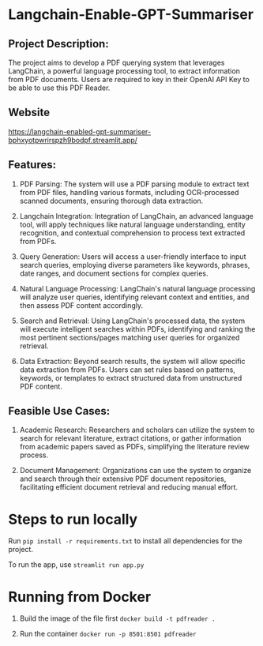 # Langchain-Enable-GPT-Summariser

## Project Description: 

The project aims to develop a PDF querying system that leverages LangChain, a powerful language processing tool, to extract information from PDF documents. Users are required to key in their OpenAI API Key to be able to use this PDF Reader. 

## Website
https://langchain-enabled-gpt-summariser-bphxyotpwrirspzh9bodpf.streamlit.app/

## Features:
1. PDF Parsing: The system will use a PDF parsing module to extract text from PDF files, handling various formats, including OCR-processed scanned documents, ensuring thorough data extraction.

2. Langchain Integration: Integration of LangChain, an advanced language tool, will apply techniques like natural language understanding, entity recognition, and contextual comprehension to process text extracted from PDFs.

3. Query Generation: Users will access a user-friendly interface to input search queries, employing diverse parameters like keywords, phrases, date ranges, and document sections for complex queries.

4. Natural Language Processing: LangChain's natural language processing will analyze user queries, identifying relevant context and entities, and then assess PDF content accordingly.

5. Search and Retrieval: Using LangChain's processed data, the system will execute intelligent searches within PDFs, identifying and ranking the most pertinent sections/pages matching user queries for organized retrieval.

6. Data Extraction: Beyond search results, the system will allow specific data extraction from PDFs. Users can set rules based on patterns, keywords, or templates to extract structured data from unstructured PDF content.


## Feasible Use Cases:
1. Academic Research: Researchers and scholars can utilize the system to search for relevant literature, extract citations, or gather information from academic papers saved as PDFs, simplifying the literature review process.

2. Document Management: Organizations can use the system to organize and search through their extensive PDF document repositories, facilitating efficient document retrieval and reducing manual effort.

# Steps to run locally

Run `pip install -r requirements.txt` to install all dependencies for the project.

To run the app, use `streamlit run app.py`

# Running from Docker

1. Build the image of the file first
`docker build -t pdfreader .`

2. Run the container 
`docker run -p 8501:8501 pdfreader`
